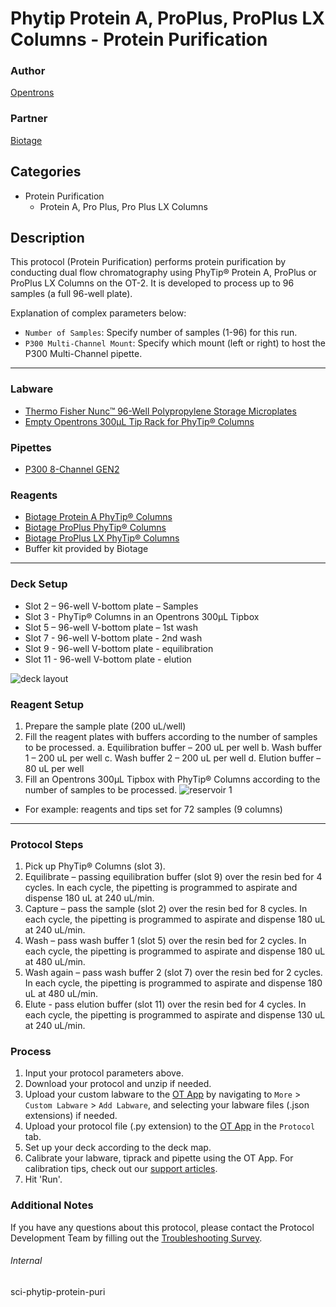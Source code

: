 # Phytip Protein A, ProPlus, ProPlus LX Columns - Protein Purification

### Author
[Opentrons](https://opentrons.com/)

### Partner
[Biotage](https://www.biotage.com/)

## Categories
* Protein Purification
	* Protein A, Pro Plus, Pro Plus LX Columns

## Description
This protocol (Protein Purification) performs protein purification by conducting dual flow chromatography using PhyTip® Protein A, ProPlus or
ProPlus LX Columns on the OT-2. It is developed to process up to 96 samples (a full 96-well plate).


Explanation of complex parameters below:
* `Number of Samples`: Specify number of samples (1-96) for this run.
* `P300 Multi-Channel Mount`: Specify which mount (left or right) to host the P300 Multi-Channel pipette.

---

### Labware
* [Thermo Fisher Nunc™ 96-Well Polypropylene Storage Microplates](https://www.thermofisher.com/order/catalog/product/249946?SID=srch-hj-249946)
* [Empty Opentrons 300µL Tip Rack for PhyTip® Columns](https://shop.opentrons.com/opentrons-300ul-tips-1000-refills/)

### Pipettes
* [P300 8-Channel GEN2](https://opentrons.com/pipettes/)

### Reagents
* [Biotage Protein A PhyTip® Columns](https://www.biotage.com/protein-a-phytip-column)
* [Biotage ProPlus PhyTip® Columns](https://www.biotage.com/proplus-phytip-column)
* [Biotage ProPlus LX PhyTip® Columns](https://www.biotage.com/proplus-phytip-column)
* Buffer kit provided by Biotage


---

### Deck Setup
* Slot 2 – 96-well V-bottom plate – Samples
* Slot 3 - PhyTip® Columns in an Opentrons 300µL Tipbox
* Slot 5 – 96-well V-bottom plate – 1st wash
* Slot 7 - 96-well V-bottom plate - 2nd wash
* Slot 9 - 96-well V-bottom plate - equilibration
* Slot 11 - 96-well V-bottom plate - elution

![deck layout](https://opentrons-protocol-library-website.s3.amazonaws.com/custom-README-images/sci-phytip-protein-puri/Screen+Shot+2022-06-13+at+3.54.11+PM.png)

### Reagent Setup
1. Prepare the sample plate (200 uL/well)
2. Fill the reagent plates with buffers according to the number of samples
to be processed.
a. Equilibration buffer – 200 uL per well
b. Wash buffer 1 – 200 uL per well
c. Wash buffer 2 – 200 uL per well
d. Elution buffer – 80 uL per well
3. Fill an Opentrons 300µL Tipbox with PhyTip® Columns according to the
number of samples to be processed.
![reservoir 1](https://opentrons-protocol-library-website.s3.amazonaws.com/custom-README-images/sci-phytip-protein-puri/Screen+Shot+2022-06-13+at+3.54.46+PM.png)
* For example: reagents and tips set for 72 samples (9 columns)

---

### Protocol Steps
1. Pick up PhyTip® Columns (slot 3).
2. Equilibrate – passing equilibration buffer (slot 9) over the resin bed for 4 cycles. In each cycle, the pipetting is programmed to aspirate and dispense 180 uL at 240 uL/min.
3. Capture – pass the sample (slot 2) over the resin bed for 8 cycles. In each cycle, the pipetting is programmed to aspirate and dispense 180 uL at 240 uL/min.
4. Wash – pass wash buffer 1 (slot 5) over the resin bed for 2 cycles. In each cycle, the pipetting is programmed to aspirate and dispense 180 uL at 480 uL/min.
5. Wash again – pass wash buffer 2 (slot 7) over the resin bed for 2
cycles. In each cycle, the pipetting is programmed to aspirate and
dispense 180 uL at 480 uL/min.
6. Elute - pass elution buffer (slot 11) over the resin bed for 4 cycles. In each cycle, the pipetting is programmed to aspirate and dispense 130 uL at 240 uL/min.


### Process
1. Input your protocol parameters above.
2. Download your protocol and unzip if needed.
3. Upload your custom labware to the [OT App](https://opentrons.com/ot-app) by navigating to `More` > `Custom Labware` > `Add Labware`, and selecting your labware files (.json extensions) if needed.
4. Upload your protocol file (.py extension) to the [OT App](https://opentrons.com/ot-app) in the `Protocol` tab.
5. Set up your deck according to the deck map.
6. Calibrate your labware, tiprack and pipette using the OT App. For calibration tips, check out our [support articles](https://support.opentrons.com/en/collections/1559720-guide-for-getting-started-with-the-ot-2).
7. Hit 'Run'.

### Additional Notes
If you have any questions about this protocol, please contact the Protocol Development Team by filling out the [Troubleshooting Survey](https://protocol-troubleshooting.paperform.co/).

###### Internal
sci-phytip-protein-puri
